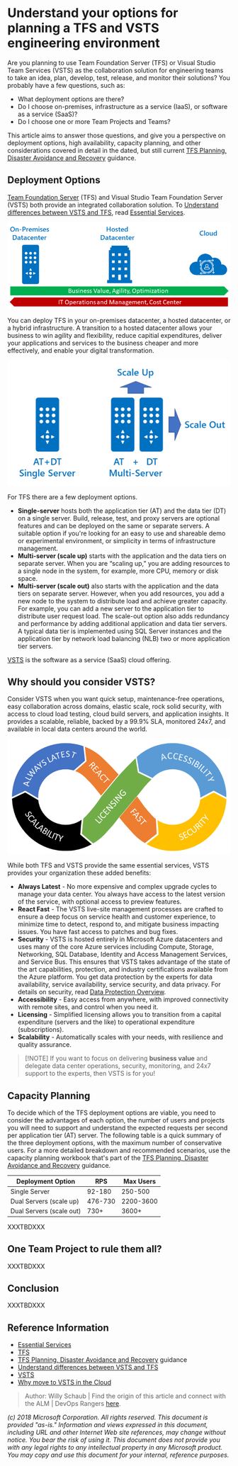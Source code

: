 # Understand your options for planning a TFS and VSTS engineering environment

Are you planning to use Team Foundation Server (TFS) or Visual Studio Team Services (VSTS) as the collaboration solution for engineering teams to take an idea, plan, develop, test, release, and monitor their solutions? You probably have a few questions, such as:

- What deployment options are there?
- Do I choose on-premises, infrastructure as a service (IaaS), or software as a service (SaaS)?
- Do I choose one or more Team Projects and Teams?

This article aims to answer those questions, and give you a perspective on deployment options, high availability, capacity planning, and other considerations covered in detail in the dated, but still current [TFS Planning, Disaster Avoidance and Recovery](https://vsardata.blob.core.windows.net/projects/Rangers_vsarPlanninglGuide_Everything.zip) guidance.

## Deployment Options

[Team Foundation Server](https://visualstudio.microsoft.com/tfs) (TFS) and Visual Studio Team Foundation Server (VSTS) both provide an integrated collaboration solution. To [Understand differences between VSTS and TFS](https://docs.microsoft.com/en-us/vsts/user-guide/about-vsts-tfs?view=vsts), read [Essential Services](https://docs.microsoft.com/en-us/vsts/user-guide/services?view=vsts).

![Evolution from datacenters to cloud](_img/understand-options-tfs-vsts-environments/understand-options-tfs-vsts-environments-evolution.png)

You can deploy TFS in your on-premises datacenter, a hosted datacenter, or a hybrid infrastructure. A transition to a hosted datacenter allows your business to win agility and flexibility, reduce capitial expenditures, deliver your applications and services to the business cheaper and more effectively, and enable your digital transformation.

![Evolution from datacenters to cloud](_img/understand-options-tfs-vsts-environments/understand-options-tfs-vsts-environments-scenarios.png)

For TFS there are a few deployment options. 

- **Single-server** hosts both the application tier (AT) and the data tier (DT) on a single server. Build, release, test, and proxy servers are optional features and can be deployed on the same or separate servers. A suitable option if you're looking for an easy to use and shareable demo or experimental environment, or simplicity in terms of infrastructure management.
- **Multi-server (scale up)** starts with the application and the data tiers on separate server. When you are “scaling up,” you are adding resources to a single node in the system, for example, more CPU, memory or disk space.
- **Multi-server (scale out)** also starts with the application and the data tiers on separate server. However, when you add resources, you add a new node to the system to distribute load and achieve greater capacity. For example, you can add a new server to the application tier to distribute user request load. The scale-out option also adds redundancy and performance by adding additional application and data tier servers. A typical data tier is implemented using SQL Server instances and the application tier by network load balancing (NLB) two or more application tier servers.

[VSTS](https://visualstudio.microsoft.com/team-services/) is the software as a service (SaaS) cloud offering.

## Why should you consider VSTS?

Consider VSTS when you want quick setup, maintenance-free operations, easy collaboration across domains, elastic scale, rock solid security, with access to cloud load testing, cloud build servers, and application insights. It provides a scalable, reliable, backed by a 99.9% SLA, monitored 24x7, and available in local data centers around the world.

![Evolution from datacenters to cloud](_img/understand-options-tfs-vsts-environments/understand-options-tfs-vsts-environments-saas.png)

While both TFS and VSTS provide the same essential services, VSTS provides your organization these added benefits:

- **Always Latest** - No more expensive and complex upgrade cycles to manage your data center. You always have access to the latest version of the service, with optional access to preview features.
- **React Fast** - The VSTS live-site management processes are crafted to ensure a deep focus on service health and customer experience, to minimize time to detect, respond to, and mitigate business impacting issues. You have fast access to patches and bug fixes. 
- **Security** - VSTS is hosted entirely in Microsoft Azure datacenters and uses many of the core Azure services including Compute, Storage, Networking, SQL Database, Identity and Access Management Services, and Service Bus. This ensures that VSTS takes advantage of the state of the art capabilities, protection, and industry certifications available from the Azure platform. You get data protection by the experts for data availability, service availability, service security, and data privacy. For details on security, read [Data Protection Overview](https://aka.ms/vsts-security).
- **Accessibility** - Easy access from anywhere, with improved connectivity with remote sites, and control when you need it.
- **Licensing** - Simplified licensing allows you to transition from a capital expenditure (servers and the like) to operational expenditure (subscriptions).
- **Scalability** - Automatically scales with your needs, with resilience and quality assurance.

>
> [!NOTE]
> If you want to focus on delivering **business value** and delegate data center operations, security, monitoring, and 24x7 support to the experts, then VSTS is for you!
>

## Capacity Planning

To decide which of the TFS deployment options are viable, you need to consider the advantages of each option, the number of users and projects you will need to support and understand the expected requests per second per application tier (AT) server. The following table is a quick summary of the three deployment options, with the maximum number of conservative users. For a more detailed breakdown and recommended scenarios, use the capacity planning workbook that's part of the [TFS Planning, Disaster Avoidance and Recovery](https://vsardata.blob.core.windows.net/projects/Rangers_vsarPlanninglGuide_Everything.zip) guidance.

|Deployment Option|RPS|Max Users|
|-----------------|---|---------|
|Single Server|92-180|250-500|
|Dual Servers (scale up)|476-730|2200-3600|
|Dual Servers (scale out)|730+|3600+|

XXXTBDXXX

## One Team Project to rule them all?

XXXTBDXXX

## Conclusion

XXXTBDXXX

## Reference Information

- [Essential Services](https://docs.microsoft.com/en-us/vsts/user-guide/services?view=vsts)
- [TFS](https://visualstudio.microsoft.com/tfs) 
- [TFS Planning, Disaster Avoidance and Recovery](https://vsardata.blob.core.windows.net/projects/Rangers_vsarPlanninglGuide_Everything.zip) guidance
- [Understand differences between VSTS and TFS](https://docs.microsoft.com/en-us/vsts/user-guide/about-vsts-tfs?view=vsts)
- [VSTS](https://visualstudio.microsoft.com/team-services/)
- [Why move to VSTS in the Cloud](https://1drv.ms/p/s!AnFDv11RH3N2bXAED61fZ-kePzY)

>
> Author: Willy Schaub | Find the origin of this article and connect with the ALM | DevOps Rangers [here](https://github.com/alm-rangers/guidance).
>

*(c) 2018 Microsoft Corporation. All rights reserved. This document is provided "as-is." Information and views expressed in this document, including URL and other Internet Web site references, may change without notice. You bear the risk of using it. 
This document does not provide you with any legal rights to any intellectual property in any Microsoft product. You may copy and use this document for your internal, reference purposes.*